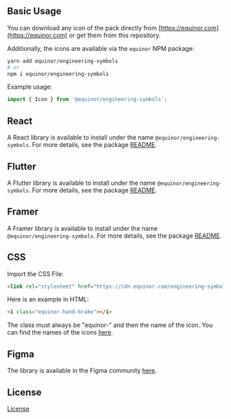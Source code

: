 ## Basic Usage

You can download any icon of the pack directly from [https://equinor.com](https://equinor.com) or get them from this repository.

Additionally, the icons are available via the `equinor` NPM package:

```bash
yarn add equinor/engineering-symbols
# or
npm i equinor/engineering-symbols
```

Example usage:

```jsx
import { Icon } from '@equinor/engineering-symbols';
```

## React

A React library is available to install under the name `@equinor/engineering-symbols`. For more details, see the package [README](../../../package/README.md).

## Flutter

A Flutter library is available to install under the name `@equinor/engineering-symbols`. For more details, see the package [README](../../../package/README.md).

## Framer

A Framer library is available to install under the name `@equinor/engineering-symbols`. For more details, see the package [README](../../../package/README.md).

## CSS

Import the CSS File:

```html
<link rel="stylesheet" href="https://cdn.equinor.com/engineering-symbols@main/css/engineering-symbols.css" />
```

Here is an example in HTML:

```html
<i class="equinor-hand-brake"></i>
```

The class must always be "equinor-" and then the name of the icon. You can find the names of the icons [here](https://equinor.com).

## Figma

The library is available in the Figma community [here](https://www.figma.com/).

## License

[License](../../../LICENSE)
